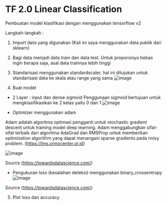 # TF 2.0 Linear Classification

Pembuatan model klasifikasi dengan menggunakan tensorflow v2

Langkah-langkah :
1. Import data yang digunakan (Kali ini saya menggunakan data publik dari sklearn)
2. Bagi data menjadi data train dan data test. Untuk proporsinya bebas ingin berapa saja, asal data trainnya lebih tinggi
3. Standarisasi menggunakan standardscaler, hal ini ditujukan untuk standarisasi data ke skala atau range yang sama
![image](https://user-images.githubusercontent.com/87703066/180411881-8151810d-cb54-4cc8-b2bd-1aaec40b3497.png)

4. Buat model
- 2 Layer : input dan dense sigmoid
Penggunaan sigmoid bertujuan untuk mengklasifikasikan ke 2 kelas yaitu 0 dan 1
![image](https://user-images.githubusercontent.com/87703066/180412025-314c1cb1-30ef-48f1-8990-229ed55829cf.png)

- Optimizer menggunakan adam

Adam adalah algoritma optimasi pengganti untuk stochastic gradient descent untuk training model deep learning. Adam menggabungkan sifat-sifat terbaik dari algoritma AdaGrad dan RMSProp untuk memberikan optimization algorithm yang dapat menangani sparse gradients pada noisy problem.
(https://lms.onnocenter.or.id)

![image](https://user-images.githubusercontent.com/87703066/180413480-16d25454-5c9a-480a-9581-4a600790349e.png)

Source (https://towardsdatascience.com/)



- Pengukuran loss (kesalahan deteksi) menggunakan binary_crossentropy
![image](https://user-images.githubusercontent.com/87703066/180413102-754afd75-5296-4c93-bf14-aa0dc2bb6c9a.png)

Source (https://towardsdatascience.com/)

5. Plot loss dan accuracy
